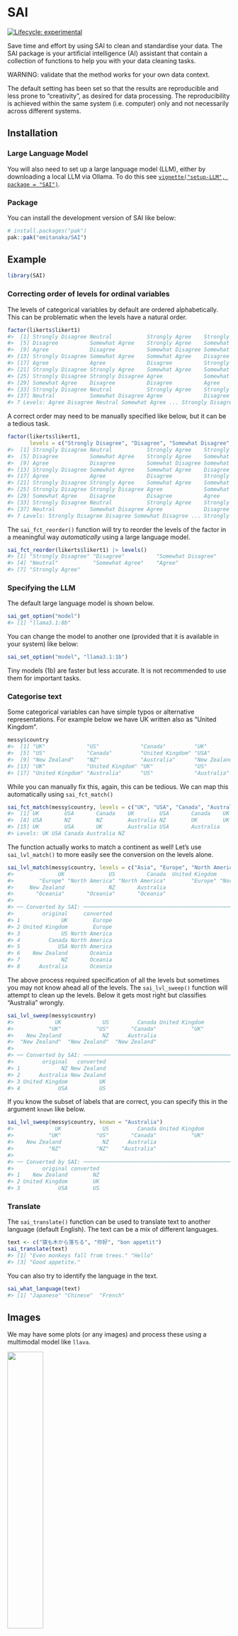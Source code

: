 
<!-- README.md is generated from README.Rmd. Please edit that file -->

# SAI

<!-- badges: start -->

[![Lifecycle:
experimental](https://img.shields.io/badge/lifecycle-experimental-orange.svg)](https://lifecycle.r-lib.org/articles/stages.html#experimental)
<!-- badges: end -->

Save time and effort by using SAI to clean and standardise your data.
The SAI package is your artificial intelligence (AI) assistant that
contain a collection of functions to help you with your data cleaning
tasks.

WARNING: validate that the method works for your own data context.

The default setting has been set so that the results are reproducible
and less prone to “creativity”, as desired for data processing. The
reproducibility is achieved within the same system (i.e. computer) only
and not necessarily across different systems.

## Installation

### Large Language Model

You will also need to set up a large language model (LLM), either by
downloading a local LLM via Ollama. To do this see
[`vignette("setup-LLM", package = "SAI")`](https://emitanaka.org/SAI/articles/setup-LLM.html).

### Package

You can install the development version of SAI like below:

``` r
# install.packages("pak")
pak::pak("emitanaka/SAI")
```

## Example

``` r
library(SAI)
```

### Correcting order of levels for ordinal variables

The levels of categorical variables by default are ordered
alphabetically. This can be problematic when the levels have a natural
order.

``` r
factor(likerts$likert1)
#>  [1] Strongly Disagree Neutral           Strongly Agree    Strongly Disagree
#>  [5] Disagree          Somewhat Agree    Strongly Agree    Somewhat Disagree
#>  [9] Agree             Disagree          Somewhat Disagree Somewhat Disagree
#> [13] Strongly Disagree Somewhat Agree    Somewhat Agree    Disagree         
#> [17] Agree             Agree             Disagree          Strongly Agree   
#> [21] Strongly Disagree Strongly Agree    Somewhat Agree    Somewhat Agree   
#> [25] Strongly Disagree Strongly Disagree Agree             Somewhat Agree   
#> [29] Somewhat Agree    Disagree          Disagree          Agree            
#> [33] Strongly Disagree Neutral           Strongly Agree    Strongly Disagree
#> [37] Neutral           Somewhat Disagree Agree             Disagree         
#> 7 Levels: Agree Disagree Neutral Somewhat Agree ... Strongly Disagree
```

A correct order may need to be manually specified like below, but it can
be a tedious task.

``` r
factor(likerts$likert1, 
       levels = c("Strongly Disagree", "Disagree", "Somewhat Disagree", "Neutral", "Somewhat Agree", "Agree", "Strongly Agree")) 
#>  [1] Strongly Disagree Neutral           Strongly Agree    Strongly Disagree
#>  [5] Disagree          Somewhat Agree    Strongly Agree    Somewhat Disagree
#>  [9] Agree             Disagree          Somewhat Disagree Somewhat Disagree
#> [13] Strongly Disagree Somewhat Agree    Somewhat Agree    Disagree         
#> [17] Agree             Agree             Disagree          Strongly Agree   
#> [21] Strongly Disagree Strongly Agree    Somewhat Agree    Somewhat Agree   
#> [25] Strongly Disagree Strongly Disagree Agree             Somewhat Agree   
#> [29] Somewhat Agree    Disagree          Disagree          Agree            
#> [33] Strongly Disagree Neutral           Strongly Agree    Strongly Disagree
#> [37] Neutral           Somewhat Disagree Agree             Disagree         
#> 7 Levels: Strongly Disagree Disagree Somewhat Disagree ... Strongly Agree
```

The `sai_fct_reorder()` function will try to reorder the levels of the
factor in a meaningful way *automatically* using a large language model.

``` r
sai_fct_reorder(likerts$likert1) |> levels()
#> [1] "Strongly Disagree" "Disagree"          "Somewhat Disagree"
#> [4] "Neutral"           "Somewhat Agree"    "Agree"            
#> [7] "Strongly Agree"
```

### Specifying the LLM

The default large language model is shown below.

``` r
sai_get_option("model")
#> [1] "llama3.1:8b"
```

You can change the model to another one (provided that it is available
in your system) like below:

``` r
sai_set_option("model", "llama3.1:1b")
```

Tiny models (1b) are faster but less accurate. It is not recommended to
use them for important tasks.

### Categorise text

Some categorical variables can have simple typos or alternative
representations. For example below we have UK written also as “United
Kingdom”.

``` r
messy$country
#>  [1] "UK"             "US"             "Canada"         "UK"            
#>  [5] "US"             "Canada"         "United Kingdom" "USA"           
#>  [9] "New Zealand"    "NZ"             "Australia"      "New Zealand"   
#> [13] "UK"             "United Kingdom" "UK"             "US"            
#> [17] "United Kingdom" "Australia"      "US"             "Australia"
```

While you can manually fix this, again, this can be tedious. We can map
this automatically using `sai_fct_match()`

``` r
sai_fct_match(messy$country, levels = c("UK", "USA", "Canada", "Australia", "NZ"))
#>  [1] UK        USA       Canada    UK        USA       Canada    UK       
#>  [8] USA       NZ        NZ        Australia NZ        UK        UK       
#> [15] UK        USA       UK        Australia USA       Australia
#> Levels: UK USA Canada Australia NZ
```

The function actually works to match a continent as well! Let’s use
`sai_lvl_match()` to more easily see the conversion on the levels alone.

``` r
sai_lvl_match(messy$country, levels = c("Asia", "Europe", "North America", "Oceania", "South America"))
#>              UK              US          Canada  United Kingdom             USA 
#>        "Europe" "North America" "North America"        "Europe" "North America" 
#>     New Zealand              NZ       Australia 
#>       "Oceania"       "Oceania"       "Oceania"
#> 
#> ── Converted by SAI: ───────────────────────────────────────────────────────────
#>         original     converted
#> 1             UK        Europe
#> 2 United Kingdom        Europe
#> 3             US North America
#> 4         Canada North America
#> 5            USA North America
#> 6    New Zealand       Oceania
#> 7             NZ       Oceania
#> 8      Australia       Oceania
```

The above process required specification of all the levels but sometimes
you may not know ahead all of the levels. The `sai_lvl_sweep()` function
will attempt to clean up the levels. Below it gets most right but
classifies “Australia” wrongly.

``` r
sai_lvl_sweep(messy$country)
#>             UK             US         Canada United Kingdom            USA 
#>           "UK"           "US"       "Canada"           "UK"           "US" 
#>    New Zealand             NZ      Australia 
#>  "New Zealand"  "New Zealand"  "New Zealand"
#> 
#> ── Converted by SAI: ───────────────────────────────────────────────────────────
#>         original   converted
#> 1             NZ New Zealand
#> 2      Australia New Zealand
#> 3 United Kingdom          UK
#> 4            USA          US
```

If you know the subset of labels that are correct, you can specify this
in the argument `known` like below.

``` r
sai_lvl_sweep(messy$country, known = "Australia")
#>             UK             US         Canada United Kingdom            USA 
#>           "UK"           "US"       "Canada"           "UK"           "US" 
#>    New Zealand             NZ      Australia 
#>           "NZ"           "NZ"    "Australia"
#> 
#> ── Converted by SAI: ───────────────────────────────────────────────────────────
#>         original converted
#> 1    New Zealand        NZ
#> 2 United Kingdom        UK
#> 3            USA        US
```

### Translate

The `sai_translate()` function can be used to translate text to another
language (default English). The text can be a mix of different
languages.

``` r
text <- c("猿も木から落ちる", "你好", "bon appetit")
sai_translate(text)
#> [1] "Even monkeys fall from trees." "Hello"                        
#> [3] "Good appetite."
```

You can also try to identify the language in the text.

``` r
sai_what_language(text)
#> [1] "Japanese" "Chinese"  "French"
```

## Images

We may have some plots (or any images) and process these using a
multimodal model like `llava`.

<img
src="https://upload.wikimedia.org/wikipedia/commons/3/35/Ggplot2_Violin_Plot.png"
style="width:40.0%" />

We can describe the plot with `sai_describe_image()` function. This can
be handy to create alt text entries quickly.

``` r
sai_describe_image("https://upload.wikimedia.org/wikipedia/commons/3/35/Ggplot2_Violin_Plot.png",
                   model = "llava:13b")
#>  The image is a graphical representation of data comparing plant growth versus treatment across three different groups. There are three lines on the graph, each representing a different group: Control (blue), Treatment 1 (red), and Treatment 2 (green). Each line shows fluctuations over time, with peaks and troughs indicating periods of growth or decline in plant size.
#> 
#> The x-axis represents time, with increments that are not specified but appear to be intervals for measuring the growth of plants. The y-axis is labeled "Plant Growth," which suggests that the data points represent the size or health of the plants at each point in time.
#> 
#> There are three distinct sets of data points, corresponding to the three different treatments: Control (blue), Treatment 1 (red), and Treatment 2 (green). The control group shows a relatively stable growth pattern with some fluctuations, while the treatment groups show more pronounced peaks and troughs, indicating that they have a greater impact on plant growth compared to the control.
#> 
#> The graph is overlaid with dots of various sizes, which likely represent error bars or confidence intervals for each data point. These dots indicate the range within which the actual values might fall, given the uncertainty associated with the measurements. The image does not contain any text that provides additional context or interpretation of the data.
#>  The image is a graphical representation of data comparing plant growth versus treatment across three different groups. There are three lines on the graph, each representing a different group: Control (blue), Treatment 1 (red), and Treatment 2 (green). Each line shows fluctuations over time, with peaks and troughs indicating periods of growth or decline in plant size.
#> 
#> The x-axis represents time, with increments that are not specified but appear to be intervals for measuring the growth of plants. The y-axis is labeled "Plant Growth," which suggests that the data points represent the size or health of the plants at each point in time.
#> 
#> There are three distinct sets of data points, corresponding to the three different treatments: Control (blue), Treatment 1 (red), and Treatment 2 (green). The control group shows a relatively stable growth pattern with some fluctuations, while the treatment groups show more pronounced peaks and troughs, indicating that they have a greater impact on plant growth compared to the control.
#> 
#> The graph is overlaid with dots of various sizes, which likely represent error bars or confidence intervals for each data point. These dots indicate the range within which the actual values might fall, given the uncertainty associated with the measurements. The image does not contain any text that provides additional context or interpretation of the data.
```

## Related packages

- `air`
- `askgpt`
- `chatgpt`
- `elmer`
- `gptchatteR`
- `gptstudio`
- `gpttools`
- `TheOpenAIR`
- `tidychatmodels`
